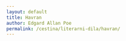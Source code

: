 ```yaml
---
layout: default
title: Havran
author: Edgard Allan Poe
permalink: /cestina/literarni-dila/havran/
---
```

